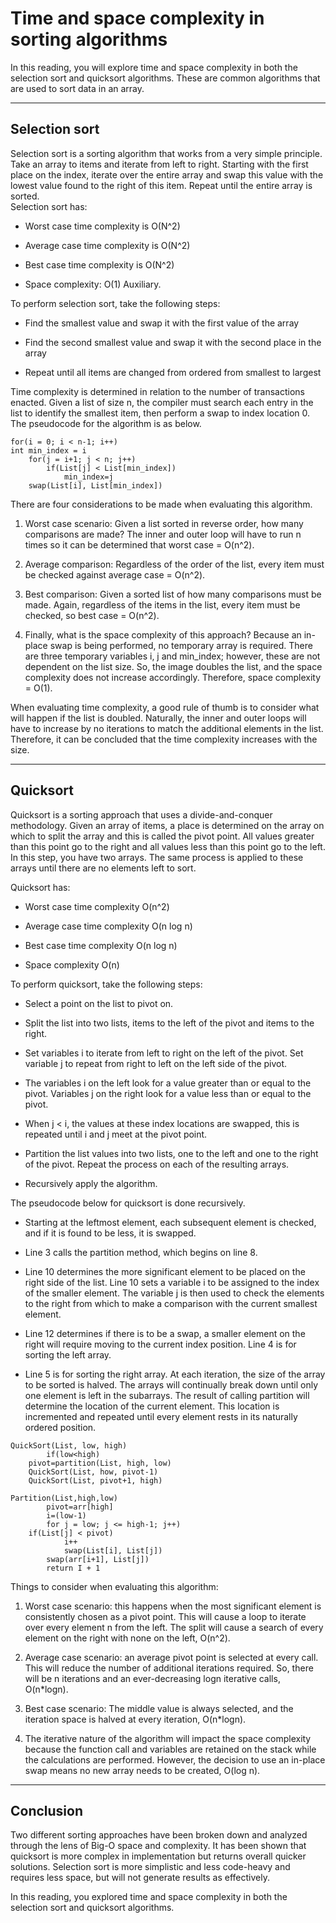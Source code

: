 # Time and space complexity in sorting algorithms
In this reading, you will explore time and space complexity in both the selection sort and quicksort algorithms. These are common algorithms that are used to sort data in an array. 

<hr>

##  Selection sort
Selection sort is a sorting algorithm that works from a very simple principle. Take an array to items and iterate from left to right. Starting with the first place on the index, iterate over the entire array and swap this value with the lowest value found to the right of this item. Repeat until the entire array is sorted.<br> 
Selection sort has: 
- Worst case time complexity is O(N^2)

- Average case time complexity is O(N^2)

- Best case time complexity is O(N^2)

- Space complexity: O(1) Auxiliary.

To perform selection sort, take the following steps:

- Find the smallest value and swap it with the first value of the array 

- Find the second smallest value and swap it with the second place in the array 

- Repeat until all items are changed from ordered from smallest to largest

Time complexity is determined in relation to the number of transactions enacted. Given a list of size n, the compiler must search each entry in the list to identify the smallest item, then perform a swap to index location 0. The pseudocode for the algorithm is as below. 

```
for(i = 0; i < n-1; i++)
int min_index = i
    for(j = i+1; j < n; j++)
        if(List[j] < List[min_index])
            min_index=j 
    swap(List[i], List[min_index])
```

There are four considerations to be made when evaluating this algorithm. 

1. Worst case scenario: Given a list sorted in reverse order, how many comparisons are made? The inner and outer loop will have to run n times so it can be determined that worst case = O(n^2).

2. Average comparison: Regardless of the order of the list, every item must be checked against average case = O(n^2). 

3. Best comparison: Given a sorted list of how many comparisons must be made. Again, regardless of the items in the list, every item must be checked, so best case = O(n^2).

4. Finally, what is the space complexity of this approach? Because an in-place swap is being performed, no temporary array is required. There are three temporary variables i, j and min_index; however, these are not dependent on the list size. So, the image doubles the list, and the space complexity does not increase accordingly. Therefore, space complexity = O(1). 

When evaluating time complexity, a good rule of thumb is to consider what will happen if the list is doubled. Naturally, the inner and outer loops will have to increase by no iterations to match the additional elements in the list. Therefore, it can be concluded that the time complexity increases with the size. 

<hr>

## Quicksort
Quicksort is a sorting approach that uses a divide-and-conquer methodology. Given an array of items, a place is determined on the array on which to split the array and this is called the pivot point. All values greater than this point go to the right and all values less than this point go to the left. In this step, you have two arrays. The same process is applied to these arrays until there are no elements left to sort. 

Quicksort has: 
- Worst case time complexity O(n^2)

- Average case time complexity O(n log n)

- Best case time complexity O(n log n) 

- Space complexity O(n)

To perform quicksort, take the following steps: 
- Select a point on the list to pivot on. 

- Split the list into two lists, items to the left of the pivot and items to the right. 

- Set variables i to iterate from left to right on the left of the pivot. Set variable j to repeat from right to left on the left side of the pivot.

- The variables i on the left look for a value greater than or equal to the pivot. Variables j on the right look for a value less than or equal to the pivot.  

- When j < i, the values at these index locations are swapped, this is repeated until i and j meet at the pivot point. 

- Partition the list values into two lists, one to the left and one to the right of the pivot. Repeat the process on each of the resulting arrays. 

- Recursively apply the algorithm.

The pseudocode below for quicksort is done recursively.
- Starting at the leftmost element, each subsequent element is checked, and if it is found to be less, it is swapped. 

- Line 3 calls the partition method, which begins on line 8. 

- Line 10 determines the more significant element to be placed on the right side of the list. Line 10 sets a variable i to be assigned to the index of the smaller element. The variable j is then used to check the elements to the right from which to make a comparison with the current smallest element. 

- Line 12 determines if there is to be a swap, a smaller element on the right will require moving to the current index position. Line 4 is for sorting the left array. 

- Line 5 is for sorting the right array. At each iteration, the size of the array to be sorted is halved. The arrays will continually break down until only one element is left in the subarrays. The result of calling partition will determine the location of the current element. This location is incremented and repeated until every element rests in its naturally ordered position.

```
QuickSort(List, low, high)
        if(low<high) 
	pivot=partition(List, high, low)
	QuickSort(List, how, pivot-1)
	QuickSort(List, pivot+1, high) 

Partition(List,high,low)
        pivot=arr[high]
        i=(low-1)
        for j = low; j <= high-1; j++) 
	if(List[j] < pivot)
	        i++
	        swap(List[i], List[j]) 
        swap(arr[i+1], List[j]) 
        return I + 1
```

Things to consider when evaluating this algorithm: 
1. Worst case scenario: this happens when the most significant element is consistently chosen as a pivot point. This will cause a loop to iterate over every element n from the left. The split will cause a search of every element on the right with none on the left, O(n^2). 

2. Average case scenario: an average pivot point is selected at every call. This will reduce the number of additional iterations required. So, there will be n iterations and an ever-decreasing logn iterative calls, O(n*logn). 

3. Best case scenario: The middle value is always selected, and the iteration space is halved at every iteration, O(n*logn).

4. The iterative nature of the algorithm will impact the space complexity because the function call and variables are retained on the stack while the calculations are performed. However, the decision to use an in-place swap means no new array needs to be created, O(log n).

<hr>

## Conclusion 
Two different sorting approaches have been broken down and analyzed through the lens of Big-O space and complexity. It has been shown that quicksort is more complex in implementation but returns overall quicker solutions. Selection sort is more simplistic and less code-heavy and requires less space, but will not generate results as effectively. 

In this reading, you explored time and space complexity in both the selection sort and quicksort algorithms.
